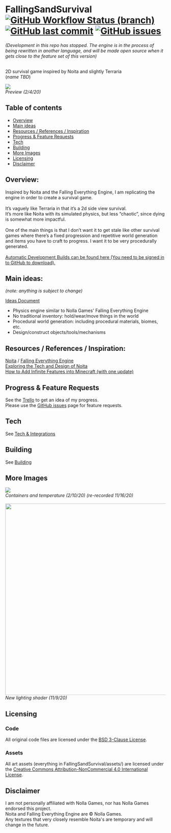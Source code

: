 <!---
Repo: FallingSandSurvival
Author: PieKing1215
URL: https://github.com/PieKing1215/FallingSandSurvival
-->

<h1>FallingSandSurvival<br>
  <a href="https://github.com/PieKing1215/FallingSandSurvival/actions?query=workflow%3A%22AutoBuild+-+dev%22+branch%3Adev+is%3Asuccess"> <img alt="GitHub Workflow Status (branch)" src="https://img.shields.io/github/workflow/status/PieKing1215/FallingSandSurvival/AutoBuild%20-%20dev/dev?label=AutoBuild%20-%20dev"></a>
  <a href="https://github.com/PieKing1215/FallingSandSurvival/commits/dev"><img alt="GitHub last commit" src="https://img.shields.io/github/last-commit/PieKing1215/FallingSandSurvival"></a>
  <a href="https://github.com/PieKing1215/FallingSandSurvival/issues"><img alt="GitHub issues" src="https://img.shields.io/github/issues-raw/PieKing1215/FallingSandSurvival"></a>
</h1>

*(Development in this repo has stopped. The engine is in the process of being rewritten in another language, and will be made open source when it gets close to the feature set of this version)*
<br><br>

2D survival game inspired by Noita and slightly Terraria<br>
(*name TBD*)

![](../media/preview_1.gif)<br>
*Preview (2/4/20)*

## Table of contents<br>
- [Overview](#overview)
- [Main ideas](#main-ideas)
- [Resources / References / Inspiration](#resources--references--inspiration)
- [Progress & Feature Requests](#progress--feature-requests)
- [Tech](#tech)
- [Building](#building)
- [More Images](#more-images)
- [Licensing](#licensing)
- [Disclaimer](#disclaimer)

## Overview:<br>
Inspired by Noita and the Falling Everything Engine, I am replicating the engine in order to create a survival game.<br><br>
It’s vaguely like Terraria in that it’s a 2d side view survival.<br>
It’s more like Noita with its simulated physics, but less “chaotic”, since dying is somewhat more impactful.<br><br>
One of the main things is that I don’t want it to get stale like other survival games where there’s a fixed progression and repetitive world generation and items you have to craft to progress. I want it to be very procedurally generated.<br>
<br>
[Automatic Development Builds can be found here (You need to be signed in to GitHub to download).](https://github.com/PieKing1215/FallingSandSurvival/actions?query=workflow%3A%22AutoBuild+-+dev%22+branch%3Adev+is%3Asuccess) <br>

## Main ideas:
*(note: anything is subject to change)*

[Ideas Document](https://docs.google.com/document/d/1SOCFCpsvNiFs13mo8QgG-blD-eoXye1Jaay1aRuqXpI/edit?usp=sharing)
- Physics engine similar to Nolla Games' Falling Everything Engine
- No traditional inventory: hold/wear/move things in the world
- Procedural world generation: including procedural materials, biomes, etc.
- Design/construct objects/tools/mechanisms

## Resources / References / Inspiration:<br>
[Noita](https://noitagame.com/) / [Falling Everything Engine](https://nollagames.com/fallingeverything/)<br>
[Exploring the Tech and Design of Noita](https://www.youtube.com/watch?v=prXuyMCgbTc)<br>
[How to Add Infinite Features into Minecraft (with one update)](https://www.youtube.com/watch?v=CS5DQVSp058)<br>

## Progress & Feature Requests<br>
See the [Trello](https://trello.com/b/JCKJ65yP/falling-sand-survival) to get an idea of my progress.<br>
Please use the [GitHub issues](https://github.com/PieKing1215/FallingSandSurvival/issues) page for feature requests.

## Tech<br>
See [Tech & Integrations](../../wiki/Tech-&-Integrations)

## Building<br>
See [Building](../../wiki/Building)

## More Images<br>
![](../media/preview_2.gif)<br>
*Containers and temperature (2/10/20) (re-recorded 11/16/20)*<br><br>
<img src="../media/preview_lighting.png" height="auto" width="600"><br>
*New lighting shader (11/9/20)*<br>

## Licensing

### Code
All original code files are licensed under the [BSD 3-Clause License](LICENSE).

### Assets
All art assets (everything in FallingSandSurvival/assets/) are licensed under the [Creative Commons Attribution-NonCommercial 4.0 International License](https://creativecommons.org/licenses/by-nc/4.0/).

## Disclaimer<br>
I am not personally affiliated with Nolla Games, nor has Nolla Games endorsed this project.<br>
Noita and Falling Everything Engine are © Nolla Games.<br>
Any textures that very closely resemble Noita's are temporary and will change in the future.<br>

